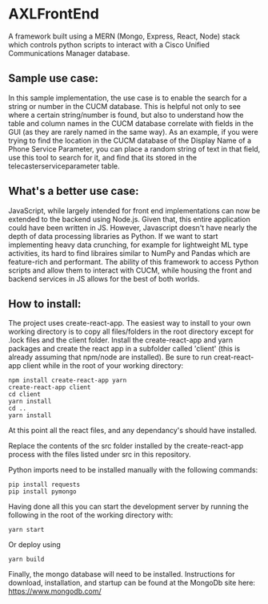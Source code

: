 # AXLFrontEnd

A framework built using a MERN (Mongo, Express, React, Node) stack which controls python scripts to interact with a Cisco Unified Communications Manager database.  

## Sample use case:
In this sample implementation, the use case is to enable the search for a string or number in the CUCM database.  This is helpful not only to see where a certain string/number is found, but also to understand how the table and column names in the CUCM database correlate with fields in the GUI (as they are rarely named in the same way).  As an example, if you were trying to find the location in the CUCM database of the Display Name of a Phone Service Parameter, you can place a random string of text in that field, use this tool to search for it, and find that its stored in the telecasterserviceparameter table.

## What's a better use case:
JavaScript, while largely intended for front end implementations can now be extended to the backend using Node.js.  Given that, this entire application could have been written in JS.  However, Javascript doesn't have nearly the depth of data processing libraries as Python.  If we want to start implementing heavy data crunching, for example for lightweight ML type activities, its hard to find libraires similar to NumPy and Pandas which are feature-rich and performant.  The ability of this framework to access Python scripts and allow them to interact with CUCM, while housing the front and backend services in JS allows for the best of both worlds.

## How to install:
The project uses create-react-app.  The easiest way to install to your own working directory is to copy all files/folders in the root directory except for .lock files and the client folder.  Install the create-react-app and yarn packages and create the react app in a subfolder called 'client' (this is already assuming that npm/node are installed).  Be sure to run creat-react-app client while in the root of your working directory: 

```
npm install create-react-app yarn
create-react-app client
cd client
yarn install
cd ..
yarn install
```
At this point all the react files, and any dependancy's should have installed.

Replace the contents of the src folder installed by the create-react-app process with the files listed under src in this repository.

Python imports need to be installed manually with the following commands:
```
pip install requests
pip install pymongo
```
Having done all this you can start the development server by running the following in the root of the working directory with:
```
yarn start
```
Or deploy using
```
yarn build
```
Finally, the mongo database will need to be installed.  Instructions for download, installation, and startup can be found at the MongoDb site here: https://www.mongodb.com/

